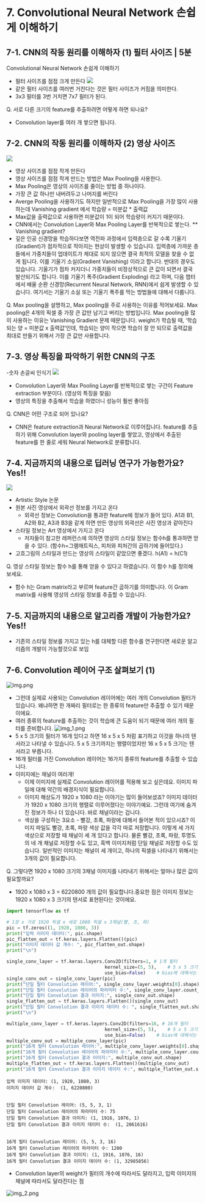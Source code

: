 # 7. Convolutional Neural Network 손쉽게 이해하기

## 7-1. CNN의 작동 원리를 이해하자 (1) 필터 사이즈 | 5분

Convolutional Neural Network 손쉽게 이해하기
- 필터 사이즈를 점점 크게 만든다
![](./img/con_04.png)
- 같은 필터 사이즈를 여러번 거친다는 것은 필터 사이즈가 커짐을 의미한다.
- 3x3 필터를 3번 거치면 7x7 필터가 된다.

Q. 서로 다른 크기의 feature를 추출하려면 어떻게 하면 되나요?  

- Convolution layer를 여러 개 쌓으면 됩니다.

## 7-2. CNN의 작동 원리를 이해하자 (2) 영상 사이즈

![](./img/con_05.png)
- 영상 사이즈를 점점 작게 만든다
- 영상 사이즈를 점점 작게 만드는 방법은 Max Pooling을 사용한다.
- Max Pooling은 영상의 사이즈를 줄이는 방법 중 하나이다.
- 가장 큰 값 하나만 내버려두고 나머지를 버린다
- Averge Pooling을 사용하기도 하지만 일반적으로 Max Pooling을 가장 많이 사용하는데 Vanishing gradient 에서 학습량 = 미분값 * 출력값
- Max값을 출력값으로 사용하면 미분값이 1이 되어 학습량이 커지기 때문이다.
- CNN에서는 Convolution Layer와 Max Pooling Layer를 반복적으로 쌓는다.
** Vanishing gradient?
- 깊은 인공 신경망을 학습하다보면 역전파 과정에서 입력층으로 갈 수록 기울기(Gradient)가 점차적으로 작아지는 현상이 발생할 수 있습니다. 입력층에 가까운 층들에서 가중치들이 업데이트가 제대로 되지 않으면 결국 최적의 모델을 찾을 수 없게 됩니다. 이를 기울기 소실(Gradient Vanishing) 이라고 합니다.
반대의 경우도 있습니다. 기울기가 점차 커지더니 가중치들이 비정상적으로 큰 값이 되면서 결국 발산되기도 합니다. 이를 기울기 폭주(Gradient Exploding) 라고 하며, 다음 챕터에서 배울 순환 신경망(Recurrent Neural Network, RNN)에서 쉽게 발생할 수 있습니다. 여기서는 기울기 소실 또는 기울기 폭주를 막는 방법들에 대해서 다룹니다.

Q. Max pooling을 설명하고, Max pooling을 주로 사용하는 이유를 적어보세요.
Max pooling은 4개의 픽셀 중 가장 큰 값만 남기고 버리는 방법입니다. Max pooling을 많이 사용하는 이유는 Vanishing Gradient 문제 때문입니다. weight가 학습될 때, ‘학습되는 양 = 미분값 x 출력값’인데, 학습되는 양이 작으면 학습이 잘 안 되므로 출력값을 최대로 만들기 위해서 가장 큰 값만 사용합니다.  

## 7-3. 영상 특징을 파악하기 위한 CNN의 구조

-숫자 손글씨 인식기
![](./img/con_06.png)
- Convolution Layer와 Max Pooling Layer를 반복적으로 쌓는 구간이 Feature extraction 부분이다. (영상의 특징을 찾음)
- 영상의 특징을 추출해서 학습을 하였더니 성능이 훨씬 좋아짐

Q. CNN은 어떤 구조로 되어 있나요?

- CNN은 feature extraction과 Neural Network로 이루어집니다. feature를 추출하기 위해 Convolution layer와 pooling layer를 쌓았고, 영상에서 추출된 feature를 한 줄로 세워 Neural Network로 분류합니다.  

## 7-4. 지금까지의 내용으로 딥러닝 연구가 가능한가요? Yes!!

![](./img/con_07.png)
- Artistic Style 논문
- 원본 사진 영상에서 외곽선 정보를 가지고 온다
  - 외곽선 정보는 Convolution을 통과한 feature에 정보가 들어 있다. A1과 B1, A2와 B2, A3과 B3을 같게 하면 만든 영상의 외곽선은 사진 영상과 같아진다
- 스타일 정보는 Art 영상에서 가지고 온다
  - 저자들이 참고한 레퍼런스에 의하면 영상의 스타일 정보는 함수h를 통과하면 얻을 수 있다. (함수h=그램매트릭스, 피처와 피처간의 곱하기에 들어있다.) 
-  고흐그림의 스타일과 만드는 영상의 스타일이 같았으면 좋겠다. h(A1) = h(C1)

Q. 영상 스타일 정보는 함수 h를 통해 얻을 수 있다고 하였습니다. 이 함수 h를 정의해 보세요.

- 함수 h는 Gram matrix라고 부르며 feature간 곱하기를 의미합니다. 이 Gram matrix를 사용해 영상의 스타일 정보를 추출할 수 있습니다.

## 7-5. 지금까지의 내용으로 알고리즘 개발이 가능한가요? Yes!!
- 기존의 스타일 정보를 가지고 있는 h를 대체할 다른 함수를 연구한다면 새로운 알고리즘의 개발이 가능할것으로 보임

## 7-6. Convolution 레이어 구조 살펴보기 (1)
![img.png](img.png)  

- 그런데 실제로 사용되는 Convolution 레이어에는 여러 개의 Convolution 필터가 있습니다. 왜냐하면 한 개짜리 필터로는 한 종류의 feature만 추출할 수 있기 때문이에요.
- 여러 종류의 feature를 추출하는 것이 학습에 큰 도움이 되기 때문에 여러 개의 필터를 준비합니다.
![img_1.png](img_1.png)
- 5 x 5 크기의 필터가 16개 있다고 하면 16 x 5 x 5 처럼 표기하고 이것을 하나의 텐서라고 나타낼 수 있습니다. 5 x 5 크기까지는 행렬이었지만 16 x 5 x 5 크기는 텐서라고 부릅니다.
- 16개 필터를 가진 Convolution 레이어는 16가지 종류의 feature를 추출할 수 있습니다.
- 이미지에는 채널이 여러개!
  - 이제 이미지에 실제로 Convolution 레이어를 적용해 보고 싶은데요. 이미지 파일에 대해 약간의 배경지식이 필요합니다.
  - 이미지 해상도가 1920 x 1080 라는 이야기는 많이 들어보셨죠? 이미지 데이터가 1920 x 1080 크기의 행렬로 이루어졌다는 이야기예요. 그런데 여기에 숨겨진 정보가 하나 더 있습니다. 바로 채널이라는 겁니다.
  - 색상을 구성하는 3요소 - 빨강, 초록, 파랑에 대해서 들어본 적이 있으시죠? 이미지 파일도 빨강, 초록, 파랑 색상 값을 각각 따로 저장합니다. 이렇게 세 가지 색상으로 저장할 때 채널이 세 개 있다고 합니다. 물론 빨강, 초록, 파랑, 투명도의 네 개 채널로 저장할 수도 있고, 흑백 이미지처럼 단일 채널로 저장할 수도 있습니다. 일반적인 이미지는 채널이 세 개이고, 하나의 픽셀을 나타내기 위해서는 3개의 값이 필요합니다.

Q. 그렇다면 1920 x 1080 크기의 3채널 이미지를 나타내기 위해서는 얼마나 많은 값이 필요할까요?

- 1920 x 1080 x 3 = 6220800 개의 값이 필요합니다.중요한 점은 이미지 정보는 1920 x 1080 x 3 크기의 텐서로 표현된다는 것이에요.

```python
import tensorflow as tf

# 1장 x 가로 1920 픽셀 x 세로 1080 픽셀 x 3채널(빨, 초, 파)
pic = tf.zeros((1, 1920, 1080, 3))
print("입력 이미지 데이터:", pic.shape)
pic_flatten_out = tf.keras.layers.Flatten()(pic)
print("이미지 데이터 값 개수: ", pic_flatten_out.shape)
print("\n")

single_conv_layer = tf.keras.layers.Conv2D(filters=1, # 1개 필터
                                    kernel_size=(5, 5),    # 5 x 5 크기
                                    use_bias=False)    # bias에 대해서는 여기서는 설명하지 않습니다.
single_conv_out = single_conv_layer(pic)
print("단일 필터 Convolution 레이어:", single_conv_layer.weights[0].shape)
print("단일 필터 Convolution 레이어의 파라미터 수:", single_conv_layer.count_params())
print("단일 필터 Convolution 결과 이미지:", single_conv_out.shape)
single_flatten_out = tf.keras.layers.Flatten()(single_conv_out)
print("단일 필터 Convolution 결과 이미지 데이터 수: ", single_flatten_out.shape)
print("\n")

multiple_conv_layer = tf.keras.layers.Conv2D(filters=16, # 16개 필터
                                    kernel_size=(5, 5),    # 5 x 5 크기
                                    use_bias=False)    # bias에 대해서는 여기서는 설명하지 않습니다.
multiple_conv_out = multiple_conv_layer(pic)
print("16개 필터 Convolution 레이어:", multiple_conv_layer.weights[0].shape)
print("16개 필터 Convolution 레이어의 파라미터 수:", multiple_conv_layer.count_params())
print("16개 필터 Convolution 결과 이미지:", multiple_conv_out.shape)
multiple_flatten_out = tf.keras.layers.Flatten()(multiple_conv_out)
print("16개 필터 Convolution 결과 이미지 데이터 수:", multiple_flatten_out.shape)

```
```
입력 이미지 데이터: (1, 1920, 1080, 3)
이미지 데이터 값 개수:  (1, 6220800)


단일 필터 Convolution 레이어: (5, 5, 3, 1)
단일 필터 Convolution 레이어의 파라미터 수: 75
단일 필터 Convolution 결과 이미지: (1, 1916, 1076, 1)
단일 필터 Convolution 결과 이미지 데이터 수:  (1, 2061616)


16개 필터 Convolution 레이어: (5, 5, 3, 16)
16개 필터 Convolution 레이어의 파라미터 수: 1200
16개 필터 Convolution 결과 이미지: (1, 1916, 1076, 16)
16개 필터 Convolution 결과 이미지 데이터 수: (1, 32985856)
```
- Convolution layer의 weight가 필터의 개수에 따라서도 달라지고, 입력 이미지의 채널에 따라서도 달라진다는 점

![img_2.png](img_2.png)